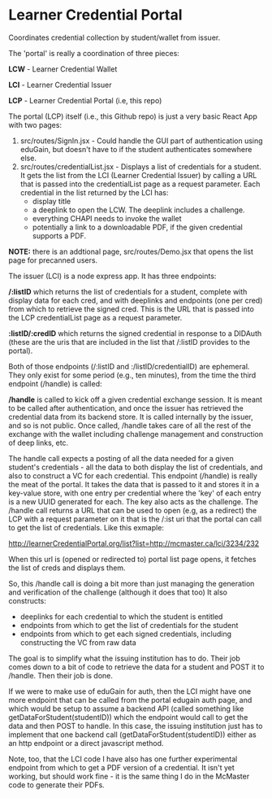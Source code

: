 # Learner Credential Portal

Coordinates credential collection by student/wallet from issuer.

The 'portal' is really a coordination of three pieces:

**LCW** - Learner Credential Wallet

**LCI** - Learner Credential Issuer

**LCP** - Learner Credential Portal (i.e, this repo)

The portal (LCP) itself (i.e., this Github repo) is just a very basic React App with two pages:

1. src/routes/SignIn.jsx - Could handle the GUI part of authentication using eduGain, but doesn't have to if the student authenticates somewhere else.
2. src/routes/credentialList.jsx - Displays a list of credentials for a student.  It gets the list from the LCI (Learner Credential Issuer) by calling a URL that is passed into the credentialList page as a request parameter.  Each credential in the list returned by the LCI has:
	- display title
	- a deeplink to open the LCW.  The deeplink includes a challenge. 
	- everything CHAPI needs to invoke the wallet
	- potentially a link to a downloadable PDF, if the given credential supports a PDF.

**NOTE:**  there is an addtional page, src/routes/Demo.jsx that opens the list page for precanned users.

The issuer (LCI) is a node express app.  It has three endpoints:

**/:listID** which returns the list of credentials for a student, complete with display data for each cred, and with deeplinks and endpoints (one per cred) from which to retrieve the signed cred.  This is the URL that is passed into the LCP credentialList page as a request parameter.
	
**:listID/:credID** which returns the signed credential in response to a DIDAuth (these are the uris that are included in the list that /:listID provides to the portal).

Both of those endpoints (/:listID and :/listID/credentialID) are ephemeral.  They only exist for some period (e.g., ten minutes), from the time the third endpoint (/handle) is called:

**/handle** is called to kick off a given credential exchange session.  It is meant to be called after authentication, and once the issuer has retrieved the credential data from its backend store.  It is called internally by the issuer, and so is not public.  Once called, /handle takes care of all the rest of the exchange with the wallet including challenge management and construction of deep links, etc.

The handle call expects a posting of all the data needed for a given student's credentials - all the data to both display the list of credentials, and also to construct a VC for each credential.  This endpoint (/handle) is really the meat of the portal.  It takes the data that is passed to it and stores it in a key-value store, with one entry per credential where the 'key' of each entry is a new UUID generated for each.  The key also acts as the challenge.  The /handle call returns a URL that can be used to open (e.g, as a redirect) the LCP with a request parameter on it that is the /:ist uri that the portal can call to get the list of credentials.  Like this exmaple:

http://learnerCredentialPortal.org/list?list=http://mcmaster.ca/lci/3234/232 

When this url is (opened or redirected to) portal list page opens, it fetches the list of creds and displays them. 

So, this /handle call is doing a bit more than just managing the generation and verification of the challenge (although it does that too)  It also constructs:

- deeplinks for each credential to which the student is entitled
- endpoints from which to get the list of credentials for the student
- endpoints from which to get each signed credentials, including constructing the VC from raw data    

The goal is to simplify what the issuing institution has to do.  Their job comes down to a bit of code to retrieve the data for a student and POST it to /handle.  Then their job is done.

If we were to make use of eduGain for auth, then the LCI might have one more endpoint that can be called from the portal edugain auth page, and which would be setup to assume a backend API (called something like getDataForStudent(studentID)) which the endpoint would call to get the data and then POST to handle.  In this case, the issuing institution just has to implement that one backend call (getDataForStudent(studentID)) either as an http endpoint or a direct javascript method.

Note, too, that the LCI code I have also has one further experimental endpoint from which to get a PDF version of a credential.  It isn't yet working, but should work fine - it is the same thing I do in the McMaster code to generate their PDFs.

